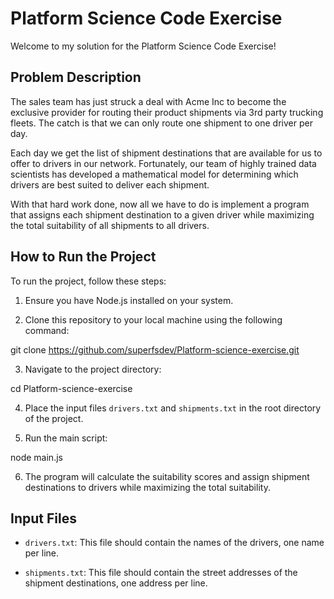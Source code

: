# Platform Science Code Exercise

Welcome to my solution for the Platform Science Code Exercise!

## Problem Description

The sales team has just struck a deal with Acme Inc to become the exclusive provider for routing their product shipments via 3rd party trucking fleets. The catch is that we can only route one shipment to one driver per day.

Each day we get the list of shipment destinations that are available for us to offer to drivers in our network. Fortunately, our team of highly trained data scientists has developed a mathematical model for determining which drivers are best suited to deliver each shipment.

With that hard work done, now all we have to do is implement a program that assigns each shipment destination to a given driver while maximizing the total suitability of all shipments to all drivers.

## How to Run the Project

To run the project, follow these steps:

1. Ensure you have Node.js installed on your system.

2. Clone this repository to your local machine using the following command:

git clone https://github.com/superfsdev/Platform-science-exercise.git

3. Navigate to the project directory:

cd Platform-science-exercise

4. Place the input files `drivers.txt` and `shipments.txt` in the root directory of the project.

5. Run the main script:

node main.js

6. The program will calculate the suitability scores and assign shipment destinations to drivers while maximizing the total suitability.

## Input Files

- `drivers.txt`: This file should contain the names of the drivers, one name per line.

- `shipments.txt`: This file should contain the street addresses of the shipment destinations, one address per line.

